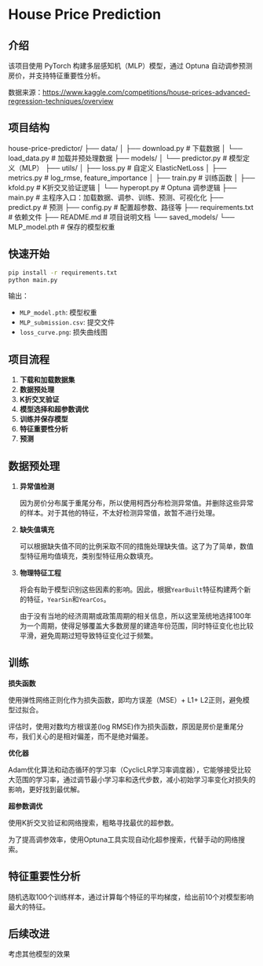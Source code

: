 #  House Price Prediction 

## 介绍

该项目使用 PyTorch 构建多层感知机（MLP）模型，通过 Optuna 自动调参预测房价，并支持特征重要性分析。

数据来源：https://www.kaggle.com/competitions/house-prices-advanced-regression-techniques/overview

## 项目结构

house-price-predictor/
├── data/
│   ├── download.py             # 下载数据
│   └── load_data.py             # 加载并预处理数据
├── models/
│   └── predictor.py             # 模型定义（MLP）
├── utils/
│   ├── loss.py                    # 自定义 ElasticNetLoss
│   ├── metrics.py               # log_rmse, feature_importance
│   ├── train.py                   # 训练函数
│   ├── kfold.py                   # K折交叉验证逻辑
│   └── hyperopt.py             # Optuna 调参逻辑
├── main.py                        # 主程序入口：加载数据、调参、训练、预测、可视化化
├── predict.py                     # 预测
├── config.py                      # 配置超参数、路径等
├── requirements.txt            # 依赖文件
├── README.md                 # 项目说明文档
└── saved_models/
    └── MLP_model.pth           # 保存的模型权重



## 快速开始

```bash
pip install -r requirements.txt
python main.py
```



输出：

- `MLP_model.pth`: 模型权重
- `MLP_submission.csv`: 提交文件
- `loss_curve.png`: 损失曲线图



## 项目流程

1. **下载和加载数据集**
2. **数据预处理**
3. **K折交叉验证**
4. **模型选择和超参数调优**
5. **训练并保存模型**
6. **特征重要性分析**
7. **预测**



## 数据预处理

1. **异常值检测**

   因为房价分布属于重尾分布，所以使用柯西分布检测异常值。并删除这些异常的样本。对于其他的特征，不太好检测异常值，故暂不进行处理。

2. **缺失值填充**

   可以根据缺失值不同的比例采取不同的措施处理缺失值。这了为了简单，数值型特征用均值填充，类别型特征用众数填充。

3. **物理特征工程**

   将会有助于模型识别这些因素的影响。因此，根据`YearBuilt`特征构建两个新的特征，`YearSin`和`YearCos`。

   由于没有当地的经济周期或政策周期的相关信息，所以这里笼统地选择100年为一个周期，使得足够覆盖大多数房屋的建造年份范围，同时特征变化也比较平滑，避免周期过短导致特征变化过于频繁。



## 训练

**损失函数**

使用弹性网络正则化作为损失函数，即均方误差（MSE）+ L1+ L2正则，避免模型过拟合。

评估时，使用对数均方根误差(log RMSE)作为损失函数，原因是房价是重尾分布，我们关心的是相对偏差，而不是绝对偏差。



**优化器**

Adam优化算法和动态循环的学习率（CyclicLR学习率调度器），它能够接受比较大范围的学习率，通过调节最小学习率和迭代步数，减小初始学习率变化对损失的影响，更好找到最优解。



**超参数调优**

使用K折交叉验证和网络搜索，粗略寻找最优的超参数。

为了提高调参效率，使用Optuna工具实现自动化超参搜索，代替手动的网络搜索。



## 特征重要性分析

随机选取100个训练样本，通过计算每个特征的平均梯度，给出前10个对模型影响最大的特征。



## 后续改进

考虑其他模型的效果